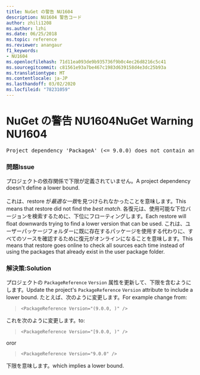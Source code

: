 ```yaml
---
title: NuGet の警告 NU1604
description: NU1604 警告コード
author: zhili1208
ms.author: lzhi
ms.date: 06/25/2018
ms.topic: reference
ms.reviewer: anangaur
f1_keywords:
- NU1604
ms.openlocfilehash: 71d11ea093de9b935736f9b0c4ec26d8216c5c41
ms.sourcegitcommit: c81561e93a7be467c1983d639158d4e3dc25b93a
ms.translationtype: MT
ms.contentlocale: ja-JP
ms.lasthandoff: 03/02/2020
ms.locfileid: "78231059"
---
```

# <a name="nuget-warning-nu1604"></a><span data-ttu-id="d5562-103">NuGet の警告 NU1604</span><span class="sxs-lookup"><span data-stu-id="d5562-103">NuGet Warning NU1604</span></span>

<pre>Project dependency 'PackageA' (&lt;= 9.0.0) does not contain an inclusive lower bound. Include a lower bound in the dependency version to ensure consistent restore results.</pre>

### <a name="issue"></a><span data-ttu-id="d5562-104">問題</span><span class="sxs-lookup"><span data-stu-id="d5562-104">Issue</span></span>
<span data-ttu-id="d5562-105">プロジェクトの依存関係で下限が定義されていません。</span><span class="sxs-lookup"><span data-stu-id="d5562-105">A project dependency doesn't define a lower bound.</span></span><br/><br/><span data-ttu-id="d5562-106">これは、restore が*最適な一致*を見つけられなかったことを意味します。</span><span class="sxs-lookup"><span data-stu-id="d5562-106">This means that restore did not find the *best match*.</span></span> <span data-ttu-id="d5562-107">各復元は、使用可能な下位バージョンを検索するために、下位にフローティングします。</span><span class="sxs-lookup"><span data-stu-id="d5562-107">Each restore will float downwards trying to find a lower version that can be used.</span></span> <span data-ttu-id="d5562-108">これは、ユーザーパッケージフォルダーに既に存在するパッケージを使用する代わりに、すべてのソースを確認するために復元がオンラインになることを意味します。</span><span class="sxs-lookup"><span data-stu-id="d5562-108">This means that restore goes online to check all sources each time instead of using the packages that already exist in the user package folder.</span></span>

### <a name="solution"></a><span data-ttu-id="d5562-109">解決策:</span><span class="sxs-lookup"><span data-stu-id="d5562-109">Solution</span></span>
<span data-ttu-id="d5562-110">プロジェクトの `PackageReference` `Version` 属性を更新して、下限を含むようにします。</span><span class="sxs-lookup"><span data-stu-id="d5562-110">Update the project's `PackageReference` `Version` attribute to include a lower bound.</span></span>
<span data-ttu-id="d5562-111">たとえば、次のように変更します。</span><span class="sxs-lookup"><span data-stu-id="d5562-111">For example change from:</span></span>

> `<PackageReference Version="(9.0.0, )" />`

<span data-ttu-id="d5562-112">これを次のように変更します。</span><span class="sxs-lookup"><span data-stu-id="d5562-112">to:</span></span>

> `<PackageReference Version="[9.0.0, )" />`

<span data-ttu-id="d5562-113">or</span><span class="sxs-lookup"><span data-stu-id="d5562-113">or</span></span>

> `<PackageReference Version="9.0.0" />`

<span data-ttu-id="d5562-114">下限を意味します。</span><span class="sxs-lookup"><span data-stu-id="d5562-114">which implies a lower bound.</span></span>
